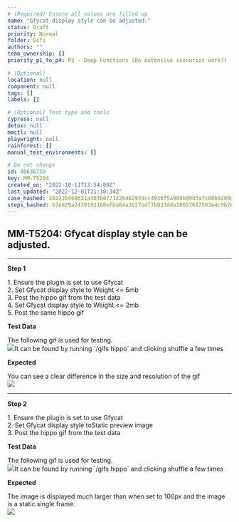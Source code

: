 ```yaml
---
# (Required) Ensure all values are filled up
name: "Gfycat display style can be adjusted."
status: Draft
priority: Normal
folder: Gifs
authors: ""
team_ownership: []
priority_p1_to_p4: P3 - Deep Functions (Do extensive scenarios work?)

# (Optional)
location: null
component: null
tags: []
labels: []

# (Optional) Test type and tools
cypress: null
detox: null
mmctl: null
playwright: null
rainforest: []
manual_test_environments: []

# Do not change
id: 40636759
key: MM-T5204
created_on: "2022-10-11T13:54:09Z"
last_updated: "2022-12-01T21:10:34Z"
case_hashed: 28222b469631a303b077122b48293dcc4936f5a909b99d3a7c00b9200de2a4d507e12907305edf7a90e021b409b34070
steps_hashed: b7ee29a2439192168efba04a3627bdf7b833dda28057617503e4c9b26f09a6a87cae0e3cd942f59ee4abd9a511310684
---
```


<!-- (Auto-generated) Based on frontmatter's "key" and "name" -->

## MM-T5204: Gfycat display style can be adjusted.

---

**Step 1**

1\. Ensure the plugin is set to use Gfycat\
2\. Set Gfycat display style to Weight <= 5mb\
3\. Post the hippo gif from the test data\
4\. Set Gfycat display style to Weight <= 2mb\
5\. Post the same hippo gif

**Test Data**

The following gif is used for testing.\
![](https://smartbear-tm4j-prod-us-west-2-attachment-rich-text.s3.us-west-2.amazonaws.com/embedded-f3277290f945470c4add5d21ef3dc7ca7b74388fc7152bfb6b99ae58c66a95a8-1665496596925-1665496596925.png)It can be found by running \`/gifs hippo\` and clicking shuffle a few times

**Expected**

You can see a clear difference in the size and resolution of the gif\
![](https://smartbear-tm4j-prod-us-west-2-attachment-rich-text.s3.us-west-2.amazonaws.com/embedded-f3277290f945470c4add5d21ef3dc7ca7b74388fc7152bfb6b99ae58c66a95a8-1665497522552-1665497522552.png)

---

**Step 2**

1\. Ensure the plugin is set to use Gfycat\
2\. Set Gfycat display style toStatic preview image\
3\. Post the hippo gif from the test data

**Test Data**

The following gif is used for testing.\
![](https://smartbear-tm4j-prod-us-west-2-attachment-rich-text.s3.us-west-2.amazonaws.com/embedded-f3277290f945470c4add5d21ef3dc7ca7b74388fc7152bfb6b99ae58c66a95a8-1665496596925-1665496596925.png)It can be found by running \`/gifs hippo\` and clicking shuffle a few times

**Expected**

The image is displayed much larger than when set to 100px and the image is a static single frame.\
![](https://smartbear-tm4j-prod-us-west-2-attachment-rich-text.s3.us-west-2.amazonaws.com/embedded-f3277290f945470c4add5d21ef3dc7ca7b74388fc7152bfb6b99ae58c66a95a8-1665497721038-1665497721038.png)

